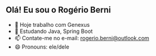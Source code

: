## Olá! Eu sou o Rogério Berni

- 🔭 Hoje trabalho com Genexus
- 🌱 Estudando Java, Spring Boot
- 📫 Contate-me no e-mail: rogerio.berni@outlook.com
- 😄 Pronouns: ele/dele


